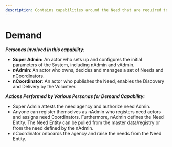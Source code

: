 ```yaml
---
description: Contains capabilities around the Need that are required to be fulfilled
---
```


# Demand

_**Personas Involved in this capability:**_

* **Super Admin:** An actor who sets up and configures the initial parameters of the System, including nAdmin and vAdmin.&#x20;
* _**n**_**Admin**: An actor who owns, decides and manages a set of Needs and nCoordinators.&#x20;
* **nCoordinator**: An actor who publishes the Need, enables the Discovery and Delivery by the Volunteer.&#x20;

_**Actions Performed by Various Personas for Demand Capability:**_

* Super Admin attests the need agency and authorize need Admin.&#x20;
* Anyone can register themselves as nAdmin who registers need actors and assigns need Coordinators. Furthermore, nAdmin defines the Need Entity. The Need Entity can be pulled from the master data/registry or from the need defined by the nAdmin.&#x20;
* nCoordinator onboards the agency and raise the needs from the Need Entity.&#x20;

<figure><img src="https://lh6.googleusercontent.com/u15zqOrpoTmPl9pWpRqZ0aBaAGpiXrvh4sLqO-m_ddM4o0W0d6afTBXmR1Qf3pDLnPqHW5C6jymBMsdAGZ2aQjQeQE2mSd2ORf9IgdW6bojQN7-EZohcMvH0nM3wu7hz7m7RHqYwFFIZy02PfR8Q3GMg6F6xfMa0QDrIFHDjAONraHQLMZe7Sim7" alt=""><figcaption></figcaption></figure>
